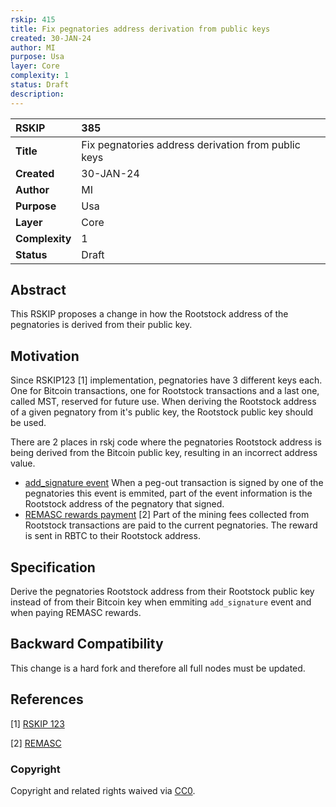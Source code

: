 ```yaml
---
rskip: 415
title: Fix pegnatories address derivation from public keys
created: 30-JAN-24
author: MI
purpose: Usa
layer: Core
complexity: 1
status: Draft
description: 
---
```


|RSKIP          |385           |
| :------------ |:-------------|
|**Title**      |Fix pegnatories address derivation from public keys |
|**Created**    |30-JAN-24 |
|**Author**     |MI |
|**Purpose**    |Usa |
|**Layer**      |Core |
|**Complexity** |1 |
|**Status**     |Draft |

## Abstract

This RSKIP proposes a change in how the Rootstock address of the pegnatories is derived from their public key.

## Motivation

Since RSKIP123 [1] implementation, pegnatories have 3 different keys each. One for Bitcoin transactions, one for Rootstock transactions and a last one, called MST, reserved for future use. When deriving the Rootstock address of a given pegnatory from it's public key, the Rootstock public key should be used.

There are 2 places in rskj code where the pegnatories Rootstock address is being derived from the Bitcoin public key, resulting in an incorrect address value.

- [add_signature event](https://github.com/rsksmart/rskj/blob/FINGERROOT-5.0.0/rskj-core/src/main/java/co/rsk/peg/utils/BridgeEventLoggerImpl.java#L77-L81) When a peg-out transaction is signed by one of the pegnatories this event is emmited, part of the event information is the Rootstock address of the pegnatory that signed.
- [REMASC rewards payment](https://github.com/rsksmart/rskj/blob/FINGERROOT-5.0.0/rskj-core/src/main/java/co/rsk/remasc/RemascFederationProvider.java#L56-L59) [2] Part of the mining fees collected from Rootstock transactions are paid to the current pegnatories. The reward is sent in RBTC to their Rootstock address.

## Specification

Derive the pegnatories Rootstock address from their Rootstock public key instead of from their Bitcoin key when emmiting `add_signature` event and when paying REMASC rewards.

## Backward Compatibility

This change is a hard fork and therefore all full nodes must be updated.

## References

[1] [RSKIP 123](https://github.com/rsksmart/RSKIPs/blob/master/IPs/RSKIP123.md)

[2] [REMASC](https://dev.rootstock.io/rsk/architecture/mining/remasc/)

### Copyright

Copyright and related rights waived via [CC0](https://creativecommons.org/publicdomain/zero/1.0/).
